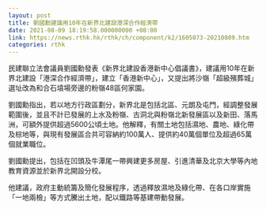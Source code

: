 ```yaml
---
layout: post
title: 劉國勳建議用10年在新界北建設港深合作經濟帶
date: 2021-08-09 18:19:58.000000000 +08:00
link: https://news.rthk.hk/rthk/ch/component/k2/1605073-20210809.htm
categories: rthk
---
```


民建聯立法會議員劉國勳發表《新界北建設香港新中心倡議書》，建議用10年在新界北建設「港深合作經濟帶」，建立「香港新中心」，又提出將沙嶺「超級殯葬城」選址改為和合石墳場旁邊的粉嶺48區何家園。

劉國勳指出，若以地方行政區劃分，新界北是包括北區、元朗及屯門，經調整發展範圍後，並且不計已發展的上水及粉嶺、古洞北與粉嶺北新發展區以及新田、落馬洲，可額外提供超過5600公頃土地。他解釋，有關土地包括濕地、農地、綠化帶及棕地等，與現有發展區合共可容納約100萬人、提供約40萬個單位及超過65萬個就業職位。

劉國勳提出，包括在凹頭及牛潭尾一帶興建更多房屋、引進清華及北京大學等內地教育資源並於新界北開設分校。

他建議，政府主動統籌及簡化發展程序，透過釋放濕地及綠化帶、在各口岸實施「一地兩檢」等方式騰出土地，配以鐵路等基建帶動發展。
